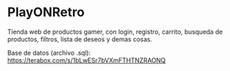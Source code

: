 # PlayONRetro
Tienda web de productos gamer, con login, registro, carrito, busqueda de productos, filtros, lista de deseos y demas cosas.

Base de datos (archivo .sql): https://terabox.com/s/1bLwESr7bVXmFTHTNZRAONQ
